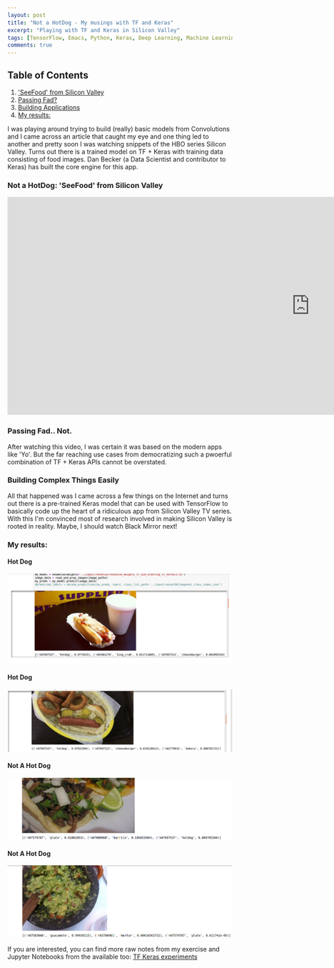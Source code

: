 ```yaml
---
layout: post
title: "Not a HotDog - My musings with TF and Keras"
excerpt: "Playing with TF and Keras in Silicon Valley"
tags: [TensorFlow, Emacs, Python, Keras, Deep Learning, Machine Learning, Technology, Robotics, Artifical Intelligence, Silicon Valley, HotDog]
comments: true
---
```


## Table of Contents

1.  ['SeeFood' from Silicon Valley](#orgea4a740)
2.  [Passing Fad?](#org711f5f2)
3.  [Building Applications](#org98c69f5)
4.  [My results:](#org8697a19)


<a id="org53673f1"></a>

I was playing around trying to build (really) basic models from Convolutions and I came across an article that caught my eye and one thing led to another and pretty soon I was watching snippets of the HBO series Silicon Valley. Turns out there is a trained model on TF + Keras with training data consisting of food images. Dan Becker (a Data Scientist and contributor to Keras) has built the core engine for this app.

<a id="orgea4a740"></a>

### Not a HotDog: 'SeeFood' from Silicon Valley

<div>
<iframe width="1354" height="488" src="https://www.youtube.com/embed/ACmydtFDTGs" frameborder="0" allow="autoplay; encrypted-media" allowfullscreen></iframe>
</div>

<a id="org711f5f2"></a>
### Passing Fad.. Not.
After watching this video, I was certain it was based on the modern apps like 'Yo'. But the far reaching use cases from democratizing such a pwoerful combination of TF + Keras APIs cannot be overstated.


<a id="org98c69f5"></a>
### Building Complex Things Easily

All that happened was I came across a few things on the Internet and turns out there is a pre-trained Keras model that can be used with TensorFlow to basically code up the heart of a ridiculous app from Silicon Valley TV series. With this I'm convinced most of research involved in making Silicon Valley is rooted in reality. Maybe, I should watch Black Mirror next!


<a id="org8697a19"></a>

### My results:

#### Hot Dog
![img](/images/hotdog1.png)

#### Hot Dog
![img](/images/hotdog2.png)

#### Not A Hot Dog
![img](/images/not_hotdog1.png)

#### Not A Hot Dog
![img](/images/not_hotdog2.png)

If you are interested, you can find more raw notes from my exercise and Jupyter Notebooks from the available too:
[TF Keras experiments](https://github.com/mycpuorg/tensorflow-keras-musings)

